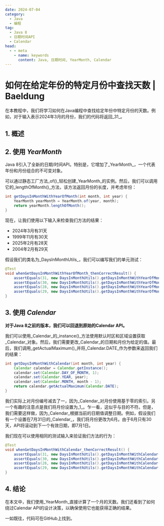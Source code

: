 ```yaml
---
date: 2024-07-04
category:
  - Java
  - 编程
tag:
  - Java 8
  - 日期时间API
  - Calendar
head:
  - - meta
    - name: keywords
      content: Java, 日期时间, YearMonth, Calendar
---
```

# 如何在给定年份的特定月份中查找天数 | Baeldung

在本教程中，我们将学习如何在Java编程中查找给定年份中特定月份的天数。例如，对于输入表示2024年3月的月份，我们的代码将返回_31_。

## 1. 概述

## 2. 使用 _YearMonth_

Java 8引入了全新的日期/时间API。特别是，它增加了_YearMonth_，一个代表年份和月份组合的不可变对象。

可以通过静态工厂方法_of()_轻松创建_YearMonth_的实例。然后，我们可以调用它的_lengthOfMonth()_方法，该方法返回月份的长度，并考虑年份：

```java
int getDaysInMonthWithYearOfMonth(int month, int year) {
    YearMonth yearMonth = YearMonth.of(year, month);
    return yearMonth.lengthOfMonth();
}
```

现在，让我们使用以下输入来检查我们方法的结果：

- 2024年3月有31天
- 1999年11月有30天
- 2025年2月有28天
- 2004年2月有29天

假设我们的类名为_DaysInMonthUtils_，我们可以编写我们的单元测试：

```java
@Test
void whenGetDaysInMonthWithYearOfMonth_thenCorrectResult() {
    assertEquals(31, new DaysInMonthUtils().getDaysInMonthWithYearOfMonth(3, 2024));
    assertEquals(30, new DaysInMonthUtils().getDaysInMonthWithYearOfMonth(11, 1999));
    assertEquals(28, new DaysInMonthUtils().getDaysInMonthWithYearOfMonth(2, 2025));
    assertEquals(29, new DaysInMonthUtils().getDaysInMonthWithYearOfMonth(2, 2004));
}
```

## 3. 使用 _Calendar_

**对于Java 8之前的版本，我们可以回退到原始的Calendar API。**

我们可以使用_Calendar_的_instance()_方法使用默认时区和区域设置获取_Calendar_对象。然后，我们需要更改_Calendar_的日期和月份为给定的值。最后，我们调用_getActualMaximum()_并将_Calendar.DATE_作为参数来返回我们的结果：

```java
int getDaysInMonthWithCalendar(int month, int year) {
    Calendar calendar = Calendar.getInstance();
    calendar.set(Calendar.DAY_OF_MONTH, 1);
    calendar.set(Calendar.YEAR, year);
    calendar.set(Calendar.MONTH, month - 1);
    return calendar.getActualMaximum(Calendar.DATE);
}
```

我们实际上对月份编号减去了一，因为_Calendar_对月份使用基于零的索引。另一个有趣的注意点是我们将月份设置为_1_。乍一看，这似乎与目的不符。但是，我们需要这样做，因为_Calendar_根据当前的日期值调整日期。例如，假设我们有一个设置在7月31日的_Calendar_，我们将月份更改为6月。由于6月只有30天，API将滚动到下一个有效日期，即7月1日。

我们现在可以使用相同的测试输入来验证我们方法的行为：

```java
@Test
void whenGetDaysInMonthWithCalendar_thenCorrectResult() {
    assertEquals(31, new DaysInMonthUtils().getDaysInMonthWithCalendar(3, 2024));
    assertEquals(30, new DaysInMonthUtils().getDaysInMonthWithCalendar(11, 1999));
    assertEquals(28, new DaysInMonthUtils().getDaysInMonthWithCalendar(2, 2025));
    assertEquals(29, new DaysInMonthUtils().getDaysInMonthWithCalendar(2, 2004));
}
```

## 4. 结论

在本文中，我们使用_YearMonth_直接计算了一个月的天数。我们还看到了如何绕过Calendar API的设计决策，以确保使用它也能获得正确的结果。

一如既往，代码可在GitHub上找到。